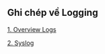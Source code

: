 
## Ghi chép về Logging


[1. Overview Logs](./basic_logs/README.md)

[2. Syslog ](./syslog/README.md)
